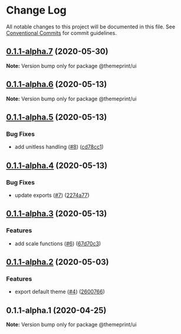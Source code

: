 # Change Log

All notable changes to this project will be documented in this file.
See [Conventional Commits](https://conventionalcommits.org) for commit guidelines.

## [0.1.1-alpha.7](https://github.com/themeprint/themeprint/compare/@themeprint/ui@0.1.1-alpha.6...@themeprint/ui@0.1.1-alpha.7) (2020-05-30)

**Note:** Version bump only for package @themeprint/ui





## [0.1.1-alpha.6](https://github.com/themeprint/themeprint/compare/@themeprint/ui@0.1.1-alpha.5...@themeprint/ui@0.1.1-alpha.6) (2020-05-13)

**Note:** Version bump only for package @themeprint/ui





## [0.1.1-alpha.5](https://github.com/themeprint/themeprint/compare/@themeprint/ui@0.1.1-alpha.4...@themeprint/ui@0.1.1-alpha.5) (2020-05-13)


### Bug Fixes

* add unitless handling ([#8](https://github.com/themeprint/themeprint/issues/8)) ([cd78cc1](https://github.com/themeprint/themeprint/commit/cd78cc12498dc5bd3a5eb0c5e4ec9183d547fe3e))





## [0.1.1-alpha.4](https://github.com/themeprint/themeprint/compare/@themeprint/ui@0.1.1-alpha.3...@themeprint/ui@0.1.1-alpha.4) (2020-05-13)


### Bug Fixes

* update exports ([#7](https://github.com/themeprint/themeprint/issues/7)) ([2274a77](https://github.com/themeprint/themeprint/commit/2274a7744fb9b00fc3ca09202c1c8c0c5bfbf20f))





## [0.1.1-alpha.3](https://github.com/themeprint/themeprint/compare/@themeprint/ui@0.1.1-alpha.2...@themeprint/ui@0.1.1-alpha.3) (2020-05-13)


### Features

* add scale functions ([#6](https://github.com/themeprint/themeprint/issues/6)) ([67d70c3](https://github.com/themeprint/themeprint/commit/67d70c3e4f45ed8484ea0170113dbdc5692afb96))





## [0.1.1-alpha.2](https://github.com/themeprint/themeprint/compare/@themeprint/ui@0.1.1-alpha.1...@themeprint/ui@0.1.1-alpha.2) (2020-05-03)


### Features

* export default theme ([#4](https://github.com/themeprint/themeprint/issues/4)) ([2600766](https://github.com/themeprint/themeprint/commit/26007665d5e57fb7b77ae97cfa1f1e2dc9cba018))





## 0.1.1-alpha.1 (2020-04-25)

**Note:** Version bump only for package @themeprint/ui
